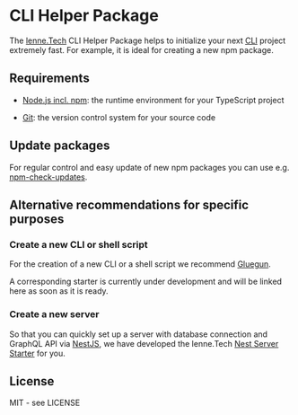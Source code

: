# CLI Helper Package

The [lenne.Tech](https://github.com/lenneTech) CLI Helper Package helps to initialize your next [CLI](https://github.com/lenneTech/cli-starter) project extremely fast.
For example, it is ideal for creating a new npm package.

## Requirements

- [Node.js incl. npm](https://nodejs.org):
  the runtime environment for your TypeScript project

- [Git](https://git-scm.com/book/en/v2/Getting-Started-Installing-Git):
  the version control system for your source code

## Update packages

For regular control and easy update of new npm packages you can use e.g. [npm-check-updates](https://github.com/tjunnone/npm-check-updates).

## Alternative recommendations for specific purposes

### Create a new CLI or shell script

For the creation of a new CLI or a shell script we recommend [Gluegun](https://github.com/infinitered/gluegun).

A corresponding starter is currently under development and will be linked here as soon as it is ready.

### Create a new server

So that you can quickly set up a server with database connection and GraphQL API via [NestJS](https://nestjs.com/), we have developed the lenne.Tech [Nest Server Starter](https://github.com/lenneTech/nest-server-starter) for you.

## License

MIT - see LICENSE
